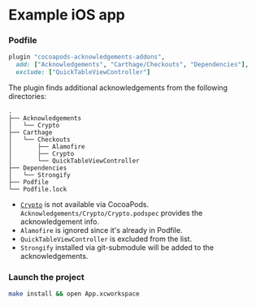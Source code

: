 # Example iOS app

### Podfile

```rb
plugin "cocoapods-acknowledgements-addons",
  add: ["Acknowledgements", "Carthage/Checkouts", "Dependencies"],
  exclude: ["QuickTableViewController"]
```

The plugin finds additional acknowledgements from the following directories:

```
.
├── Acknowledgements
│   └── Crypto
├── Carthage
│   └── Checkouts
│       ├── Alamofire
│       ├── Crypto
│       └── QuickTableViewController
├── Dependencies
│   └── Strongify
├── Podfile
└── Podfile.lock
```

* [`Crypto`](https://github.com/soffes/Crypto) is not available via CocoaPods. `Acknowledgements/Crypto/Crypto.podspec` provides the acknowledgement info.
* `Alamofire` is ignored since it's already in Podfile.
* `QuickTableViewController` is excluded from the list.
* `Strongify` installed via git-submodule will be added to the acknowledgements.

### Launch the project

```sh
make install && open App.xcworkspace
```
